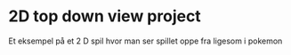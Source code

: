 # 2D top down view project
 Et eksempel på et 2 D spil hvor man ser spillet oppe fra ligesom i pokemon
